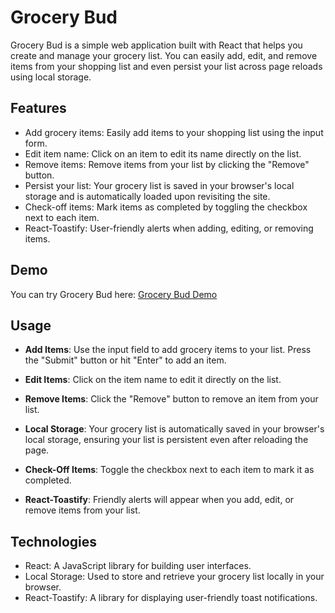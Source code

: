 # Grocery Bud

Grocery Bud is a simple web application built with React that helps you create and manage your grocery list. You can easily add, edit, and remove items from your shopping list and even persist your list across page reloads using local storage.

## Features

- Add grocery items: Easily add items to your shopping list using the input form.
- Edit item name: Click on an item to edit its name directly on the list.
- Remove items: Remove items from your list by clicking the "Remove" button.
- Persist your list: Your grocery list is saved in your browser's local storage and is automatically loaded upon revisiting the site.
- Check-off items: Mark items as completed by toggling the checkbox next to each item.
- React-Toastify: User-friendly alerts when adding, editing, or removing items.

## Demo

You can try Grocery Bud here: [Grocery Bud Demo](https://your-demo-link-here)

## Usage

- **Add Items**: Use the input field to add grocery items to your list. Press the "Submit" button or hit "Enter" to add an item.

- **Edit Items**: Click on the item name to edit it directly on the list.

- **Remove Items**: Click the "Remove" button to remove an item from your list.

- **Local Storage**: Your grocery list is automatically saved in your browser's local storage, ensuring your list is persistent even after reloading the page.

- **Check-Off Items**: Toggle the checkbox next to each item to mark it as completed.

- **React-Toastify**: Friendly alerts will appear when you add, edit, or remove items from your list.

## Technologies

- React: A JavaScript library for building user interfaces.
- Local Storage: Used to store and retrieve your grocery list locally in your browser.
- React-Toastify: A library for displaying user-friendly toast notifications.
